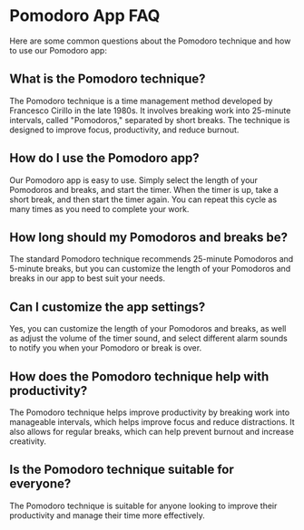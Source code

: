 # Pomodoro App FAQ

Here are some common questions about the Pomodoro technique and how to use our Pomodoro app:

## What is the Pomodoro technique?

The Pomodoro technique is a time management method developed by Francesco Cirillo in the late 1980s. It involves breaking work into 25-minute intervals, called "Pomodoros," separated by short breaks. The technique is designed to improve focus, productivity, and reduce burnout.

## How do I use the Pomodoro app?

Our Pomodoro app is easy to use. Simply select the length of your Pomodoros and breaks, and start the timer. When the timer is up, take a short break, and then start the timer again. You can repeat this cycle as many times as you need to complete your work.

## How long should my Pomodoros and breaks be?

The standard Pomodoro technique recommends 25-minute Pomodoros and 5-minute breaks, but you can customize the length of your Pomodoros and breaks in our app to best suit your needs.

## Can I customize the app settings?

Yes, you can customize the length of your Pomodoros and breaks, as well as adjust the volume of the timer sound, and select different alarm sounds to notify you when your Pomodoro or break is over.

## How does the Pomodoro technique help with productivity?

The Pomodoro technique helps improve productivity by breaking work into manageable intervals, which helps improve focus and reduce distractions. It also allows for regular breaks, which can help prevent burnout and increase creativity.

## Is the Pomodoro technique suitable for everyone?

The Pomodoro technique is suitable for anyone looking to improve their productivity and manage their time more effectively.
